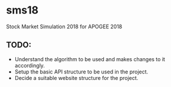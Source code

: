 # sms18
Stock Market Simulation 2018 for APOGEE 2018  
## TODO:  
* Understand the algorithm to be used and makes changes to it accordingly.  
* Setup the basic API structure to be used in the project.
* Decide a suitable website structure for the project.
